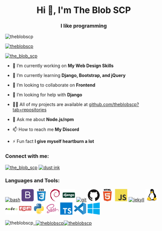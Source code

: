 <h1 align="center">Hi 👋, I'm The Blob SCP</h1>
<h3 align="center">I like programming</h3>

<p align="left"> <img src="https://komarev.com/ghpvc/?username=theblobscp&label=Profile%20views&color=0e75b6&style=flat" alt="theblobscp" /> </p>

<p align="left"> <a href="https://github.com/ryo-ma/github-profile-trophy"><img src="https://github-profile-trophy.vercel.app/?username=theblobscp&theme=discord" alt="theblobscp" /></a> </p>

<p align="left"> <a href="https://twitter.com/the_blob_scp" target="blank"><img src="https://img.shields.io/twitter/follow/the_blob_scp?logo=twitter&style=for-the-badge" alt="the_blob_scp" /></a> </p>

* 🔭 I’m currently working on **My Web Design Skills**

* 🌱 I’m currently learning **Django, Bootstrap, and jQuery**

* 👯 I’m looking to collaborate on **Frontend**

* 🤝 I’m looking for help with **Django**

* 👨‍💻 All of my projects are available at [github.com/theblobscp?tab=repositories](https://https://github.com/theblobscp?tab=repositories)

* 💬 Ask me about **Node.js/npm**

* 📫 How to reach me **My Discord**

* ⚡ Fun fact **I give myself heartburn a lot**

<h3 align="left">Connect with me:</h3>
<p align="left">
<a href="https://twitter.com/the_blob_scp" target="blank"><img align="center" src="https://raw.githubusercontent.com/rahuldkjain/github-profile-readme-generator/master/src/images/icons/Social/twitter.svg" alt="the_blob_scp" height="30" width="40" /></a>
<a href="https://www.youtube.com/channel/UCZgQEnJgpBoddJ6boMzkcOA" target="blank"><img align="center" src="https://raw.githubusercontent.com/rahuldkjain/github-profile-readme-generator/master/src/images/icons/Social/youtube.svg" alt="dust ink" height="30" width="40" /></a>
</p>

<h3 align="left">Languages and Tools:</h3>
<a href="https://www.gnu.org/software/bash/" target="_blank"><img src="https://www.vectorlogo.zone/logos/gnu_bash/gnu_bash-icon.svg" alt="bash" width="40" height="40"/></a>
<a href="https://getbootstrap.com" target="_blank"><img src="https://raw.githubusercontent.com/devicons/devicon/master/icons/bootstrap/bootstrap-plain.svg" alt="bootstrap" width="40" height="40"/></a>
<a href="https://www.w3schools.com/css/" target="_blank"><img src="https://raw.githubusercontent.com/devicons/devicon/master/icons/css3/css3-original-wordmark.svg" alt="css3" width="40" height="40"/></a>
<a href="https://www.debian.org/" target="_blank"><img src="https://raw.githubusercontent.com/devicons/devicon/master/icons/debian/debian-original.svg" alt="debian" width="40" height="40"/></a>
<a href="https://www.djangoproject.com/" target="_blank"><img src="https://raw.githubusercontent.com/devicons/devicon/master/icons/django/django-original.svg" alt="django" width="40" height="40"/></a>
<a href="https://git-scm.com/" target="_blank"><img src="https://www.vectorlogo.zone/logos/git-scm/git-scm-icon.svg" alt="git" width="40" height="40"/></a>
<a href="https://github.com" target="_blank"><img src="https://raw.githubusercontent.com/devicons/devicon/master/icons/github/github-original.svg" alt="github" width="40" height="40"/></a>
<a href="https://www.w3.org/html/" target="_blank"><img src="https://raw.githubusercontent.com/devicons/devicon/master/icons/html5/html5-original-wordmark.svg" alt="html5" width="40" height="40"/></a>
<a href="https://developer.mozilla.org/en-US/docs/Web/JavaScript" target="_blank"><img src="https://raw.githubusercontent.com/devicons/devicon/master/icons/javascript/javascript-original.svg" alt="javascript" width="40" height="40"/></a>
<a href="https://jekyllrb.com/" target="_blank"><img src="https://www.vectorlogo.zone/logos/jekyllrb/jekyllrb-icon.svg" alt="jekyll" width="40" height="40"/></a>
<a href="https://www.linux.org/" target="_blank"><img src="https://raw.githubusercontent.com/devicons/devicon/master/icons/linux/linux-original.svg" alt="linux" width="40" height="40"/></a>
<a href="https://nodejs.org" target="_blank"><img src="https://raw.githubusercontent.com/devicons/devicon/master/icons/nodejs/nodejs-original-wordmark.svg" alt="nodejs" width="40" height="40"/></a>
<a href="https://npmjs.com" target="_blank"><img src="https://raw.githubusercontent.com/devicons/devicon/master/icons/npm/npm-original-wordmark.svg" alt="npm" width="40" height="40"/></a>
<a href="https://www.python.org" target="_blank"><img src="https://raw.githubusercontent.com/devicons/devicon/master/icons/python/python-original.svg" alt="python" width="40" height="40"/></a>
<a href="https://sass-lang.com" target="_blank"><img src="https://raw.githubusercontent.com/devicons/devicon/master/icons/sass/sass-original.svg" alt="sass" width="40" height="40"/></a>
<a href="https://www.typescriptlang.org/" target="_blank"><img src="https://raw.githubusercontent.com/devicons/devicon/master/icons/typescript/typescript-original.svg" alt="typescript" width="40" height="40"/></a>
<a href="https://code.visualstudio.com/" target="_blank"><img src="https://raw.githubusercontent.com/devicons/devicon/master/icons/vscode/vscode-original.svg" alt="vscode" width="40" height="40"/></a>
<a href="https://www.microsoft.com/en-us/windows" target="_blank"><img src="https://raw.githubusercontent.com/devicons/devicon/master/icons/windows8/windows8-original.svg" alt="windows" width="40" height="40" />

<div style="display: flex; ">
<p><img align="left" src="https://github-readme-stats.vercel.app/api/top-langs?username=theblobscp&show_icons=true&locale=en&layout=compact&theme=vue-dark" alt="theblobscp" /></p>

<p>&nbsp; <img align="center" src="https://github-readme-stats.vercel.app/api?username=theblobscp&show_icons=true&locale=en&theme=vue-dark" alt="theblobscp" /></p>
<p><img align="center" src="https://github-readme-streak-stats.herokuapp.com/?user=theblobscp&theme=vue-dark" alt="theblobscp" /></p>
</div>
